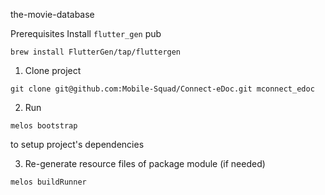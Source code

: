the-movie-database

Prerequisites
Install `flutter_gen` pub
```shell
brew install FlutterGen/tap/fluttergen
```

1. Clone project
```shell
git clone git@github.com:Mobile-Squad/Connect-eDoc.git mconnect_edoc
```

2. Run
```shell
melos bootstrap
```
to setup project's dependencies

3. Re-generate resource files of package module (if needed)
```shell
melos buildRunner
```